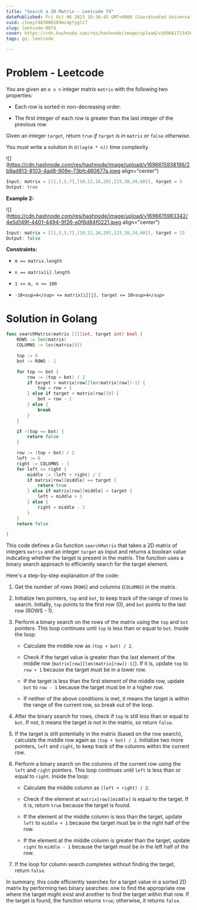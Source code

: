 ```yaml
---
title: "Search a 2D Matrix - Leetcode 74"
datePublished: Fri Oct 06 2023 18:36:45 GMT+0000 (Coordinated Universal Time)
cuid: clney7483000109mi4pfyglz7
slug: leetcode-0074
cover: https://cdn.hashnode.com/res/hashnode/image/upload/v1696617114303/cb190415-1126-4078-8795-8ceb3d381640.jpeg
tags: go, leetcode

---
```


# Problem - Leetcode

You are given an `m x n` integer matrix `matrix` with the following two properties:

* Each row is sorted in non-decreasing order.
    
* The first integer of each row is greater than the last integer of the previous row.
    

Given an integer `target`, return `true` *if* `target` *is in* `matrix` *or* `false` *otherwise*.

You must write a solution in `O(log(m * n))` time complexity.

![](https://cdn.hashnode.com/res/hashnode/image/upload/v1696615938196/2b9ad813-8103-4ad8-909e-73bfc460677a.jpeg align="center")

```go
Input: matrix = [[1,3,5,7],[10,11,16,20],[23,30,34,60]], target = 3
Output: true
```

**Example 2:**

![](https://cdn.hashnode.com/res/hashnode/image/upload/v1696615983342/4e5d149f-4401-4494-9f26-a0f6d84f0221.jpeg align="center")

```go
Input: matrix = [[1,3,5,7],[10,11,16,20],[23,30,34,60]], target = 13
Output: false
```

**Constraints:**

* `m == matrix.length`
    
* `n == matrix[i].length`
    
* `1 <= m, n <= 100`
    
* `-10<sup>4</sup> <= matrix[i][j], target <= 10<sup>4</sup>`
    

# Solution in Golang

```go
func searchMatrix(matrix [][]int, target int) bool {
	ROWS := len(matrix)
	COLUMNS := len(matrix[0])

	top := 0
	bot := ROWS - 1

	for top <= bot {
		row := (top + bot) / 2
		if target > matrix[row][len(matrix[row])-1] {
			top = row + 1
		} else if target < matrix[row][0] {
			bot = row - 1
		} else {
			break
		}
	}

	if !(top <= bot) {
		return false
	}

	row := (top + bot) / 2
	left := 0
	right := COLUMNS - 1
	for left <= right {
		middle := (left + right) / 2
		if matrix[row][middle] == target {
			return true
		} else if matrix[row][middle] < target {
			left = middle + 1
		} else {
			right = middle - 1
		}
	}
	return false

}
```

This code defines a Go function `searchMatrix` that takes a 2D matrix of integers `matrix` and an integer `target` as input and returns a boolean value indicating whether the target is present in the matrix. The function uses a binary search approach to efficiently search for the target element.

Here's a step-by-step explanation of the code:

1. Get the number of rows (`ROWS`) and columns (`COLUMNS`) in the matrix.
    
2. Initialize two pointers, `top` and `bot`, to keep track of the range of rows to search. Initially, `top` points to the first row (0), and `bot` points to the last row (ROWS - 1).
    
3. Perform a binary search on the rows of the matrix using the `top` and `bot` pointers. This loop continues until `top` is less than or equal to `bot`. Inside the loop:
    
    * Calculate the middle row as `(top + bot) / 2`.
        
    * Check if the target value is greater than the last element of the middle row (`matrix[row][len(matrix[row])-1]`). If it is, update `top` to `row + 1` because the target must be in a lower row.
        
    * If the target is less than the first element of the middle row, update `bot` to `row - 1` because the target must be in a higher row.
        
    * If neither of the above conditions is met, it means the target is within the range of the current row, so break out of the loop.
        
4. After the binary search for rows, check if `top` is still less than or equal to `bot`. If not, it means the target is not in the matrix, so return `false`.
    
5. If the target is still potentially in the matrix (based on the row search), calculate the middle row again as `(top + bot) / 2`. Initialize two more pointers, `left` and `right`, to keep track of the columns within the current row.
    
6. Perform a binary search on the columns of the current row using the `left` and `right` pointers. This loop continues until `left` is less than or equal to `right`. Inside the loop:
    
    * Calculate the middle column as `(left + right) / 2`.
        
    * Check if the element at `matrix[row][middle]` is equal to the target. If it is, return `true` because the target is found.
        
    * If the element at the middle column is less than the target, update `left` to `middle + 1` because the target must be in the right half of the row.
        
    * If the element at the middle column is greater than the target, update `right` to `middle - 1` because the target must be in the left half of the row.
        
7. If the loop for column search completes without finding the target, return `false`.
    

In summary, this code efficiently searches for a target value in a sorted 2D matrix by performing two binary searches: one to find the appropriate row where the target might exist and another to find the target within that row. If the target is found, the function returns `true`; otherwise, it returns `false`.